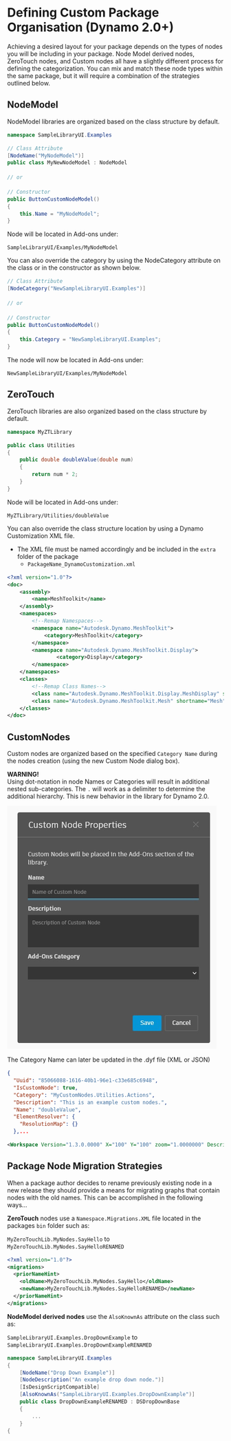 # Defining Custom Package Organisation (Dynamo 2.0+)

Achieving a desired layout for your package depends on the types of nodes you will be including in your package.  Node Model derived nodes, ZeroTouch nodes, and Custom nodes all have a slightly different process for defining the categorization.  You can mix and match these node types within the same package, but it will require a combination of the strategies outlined below.

## NodeModel
NodeModel libraries are organized based on the class structure by default.
```C#
namespace SampleLibraryUI.Examples
```
```C#
// Class Attribute
[NodeName("MyNodeModel")]
public class MyNewNodeModel : NodeModel

// or

// Constructor
public ButtonCustomNodeModel()
{
    this.Name = "MyNodeModel";
}

```
Node will be located in Add-ons under:
```
SampleLibraryUI/Examples/MyNodeModel
```

You can also override the category by using the NodeCategory attribute on the class or in the constructor as shown below.
```C#
// Class Attribute
[NodeCategory("NewSampleLibraryUI.Examples")]

// or

// Constructor
public ButtonCustomNodeModel()
{
    this.Category = "NewSampleLibraryUI.Examples";
}
```

The node will now be located in Add-ons under:
```
NewSampleLibraryUI/Examples/MyNodeModel
```

## ZeroTouch

ZeroTouch libraries are also organized based on the class structure by default.

```C#
namespace MyZTLibrary
```

```C#
public class Utilities
{
    public double doubleValue(double num)
    {
        return num * 2;
    }
}
```

Node will be located in Add-ons under:

```
MyZTLibrary/Utilities/doubleValue
```

You can also override the class structure location by using a Dynamo Customization XML file.
- The XML file must be named accordingly and be included in the `extra` folder of the package
    - `PackageName_DynamoCustomization.xml`

```XML
<?xml version="1.0"?>
<doc>
    <assembly>
        <name>MeshToolkit</name>
    </assembly>
    <namespaces>
        <!--Remap Namespaces-->
        <namespace name="Autodesk.Dynamo.MeshToolkit">
            <category>MeshToolkit</category>
        </namespace>
        <namespace name="Autodesk.Dynamo.MeshToolkit.Display">
                <category>Display</category>
        </namespace>
    </namespaces>
    <classes>
        <!--Remap Class Names-->
        <class name="Autodesk.Dynamo.MeshToolkit.Display.MeshDisplay" shortname="MeshDisplay"/>
        <class name="Autodesk.Dynamo.MeshToolkit.Mesh" shortname="Mesh"/>
    </classes>
</doc>

```

## CustomNodes

Custom nodes are organized based on the specified `Category Name` during the nodes creation (using the new Custom Node dialog box).  

**WARNING!** <br>
Using dot-notation in node Names or Categories will result in additional nested sub-categories.  The `.` will work as a delimiter to determine the additional hierarchy.  This is new behavior in the library for Dynamo 2.0.

![Custom Node Properties](images/custom-node-properties.jpg)

The Category Name can later be updated in the .dyf file (XML or JSON)

```JSON
{
  "Uuid": "85066088-1616-40b1-96e1-c33e685c6948",
  "IsCustomNode": true,
  "Category": "MyCustomNodes.Utilities.Actions",
  "Description": "This is an example custom nodes.",
  "Name": "doubleValue",
  "ElementResolver": {
    "ResolutionMap": {}
  },...
```

```XML
<Workspace Version="1.3.0.0000" X="100" Y="100" zoom="1.0000000" Description="This is an example custom nodes." Category="MyCustomNodes.Utilities.Actions" Name="doubleValue" ID="85066088-1616-40b1-96e1-c33e685c6948">
```

## Package Node Migration Strategies

When a package author decides to rename previously existing node in a new release they should provide a means for migrating graphs that contain nodes with the old names.  This can be accomplished in the following ways...

**ZeroTouch** nodes use a `Namespace.Migrations.XML` file located in the packages `bin` folder such as:

`MyZeroTouchLib.MyNodes.SayHello` to `MyZeroTouchLib.MyNodes.SayHelloRENAMED`
```XML
<?xml version="1.0"?>
<migrations>
  <priorNameHint>
    <oldName>MyZeroTouchLib.MyNodes.SayHello</oldName>
    <newName>MyZeroTouchLib.MyNodes.SayHelloRENAMED</newName>
  </priorNameHint>
</migrations>
```

**NodeModel derived nodes** use the `AlsoKnownAs` attribute on the class such as:

`SampleLibraryUI.Examples.DropDownExample` to `SampleLibraryUI.Examples.DropDownExampleRENAMED`
```C#
namespace SampleLibraryUI.Examples
{
    [NodeName("Drop Down Example")]
    [NodeDescription("An example drop down node.")]
    [IsDesignScriptCompatible]
    [AlsoKnownAs("SampleLibraryUI.Examples.DropDownExample")]
    public class DropDownExampleRENAMED : DSDropDownBase
    {
        ...
    }
{
```